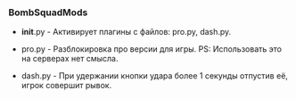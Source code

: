 ### BombSquadMods
- __init__.py - Aктивирует плагины с файлов: pro.py, dash.py.

- pro.py - Разблокировка про версии для игры.
  PS: Использовать это на серверах нет смысла.

- dash.py - При удержании кнопки удара более 1 секунды отпустив её, игрок совершит рывок.
